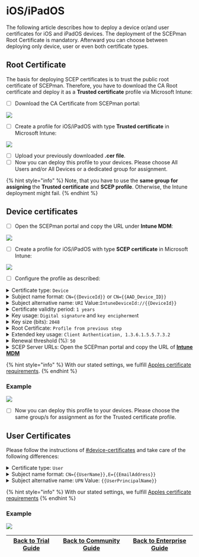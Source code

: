 # iOS/iPadOS

The following article describes how to deploy a device or/and user certificates for iOS and iPadOS devices. The deployment of the SCEPman Root Certificate is mandatory. Afterward you can choose between deploying only device, user or even both certificate types.

## Root Certificate

The basis for deploying SCEP certificates is to trust the public root certificate of SCEPman. Therefore, you have to download the CA Root certificate and deploy it as a **Trusted certificate** profile via Microsoft Intune:

* [ ] Download the CA Certificate from SCEPman portal:

![](<../../.gitbook/assets/SCEPmanHomePage (1) (1) (1) (1) (1).png>)

* [ ] Create a profile for iOS/iPadOS with type **Trusted certificate** in Microsoft Intune:

![](../../.gitbook/assets/image.png)

* [ ] Upload your previously downloaded **.cer file**.
* [ ] Now you can deploy this profile to your devices. Please choose All Users and/or All Devices or a dedicated group for assignment.

{% hint style="info" %}
Note, that you have to use the **same group for assigning** the **Trusted certificate** and **SCEP profile**. Otherwise, the Intune deployment might fail.
{% endhint %}

## Device certificates

* [ ] Open the SCEPman portal and copy the URL under **Intune MDM**:

![](<../../.gitbook/assets/image (2).png>)

* [ ] Create a profile for iOS/iPadOS with type **SCEP certificate** in Microsoft Intune:

![](<../../.gitbook/assets/image (1).png>)

* [ ] Configure the profile as described:

<details>

<summary>Certificate type: <code>Device</code></summary>

In this section we are setting up a device certificate.

</details>

<details>

<summary>Subject name format: <code>CN={{DeviceId}}</code> or <code>CN={{AAD_Device_ID}}</code></summary>

SCEPman uses the CN field of the subject to identify the device and as a seed for the certificate serial number generation. Azure AD and Intune offer two different IDs:

* \{{DeviceId\}}: This ID is generated and used by Intune **(Recommended)**\
  \
  (requires SCEPman 2.0 or higher and [#appconfig-intunevalidation-devicedirectory](../../scepman-configuration/optional/application-settings/intune-validation.md#appconfig-intunevalidation-devicedirectory "mention") to be set to **Intune** or **AADAndIntune**)

<!---->

* \{{AAD\_Device\_ID\}}: This ID is generated and used by Azure AD.\
  \
  (Note: When using Automated Device Enrollment via Apple Business Manager, this ID might change during device setup. If so, SCEPman might not be able to identify the device afterwards. The certificate would become invalid in that case.)

You can add other RDNs if needed (e.g.: `CN={{DeviceId}}, O=Contoso, CN={{WiFiMacAddress}}`). Supported variables are listed in the [Microsoft docs](https://docs.microsoft.com/en-us/mem/intune/protect/certificates-profile-scep#create-a-scep-certificate-profile).

</details>

<details>

<summary>Subject alternative name: <code>URI</code> Value:<code>IntuneDeviceId://{{DeviceId}}</code></summary>

The URI field is [recommended by Microsoft](https://techcommunity.microsoft.com/t5/intune-customer-success/new-microsoft-intune-service-for-network-access-control/ba-p/2544696) for NAC solutions to identify the devices based on their Intune Device ID.

Other SAN values like DNS can be added if needed.

</details>

<details>

<summary>Certificate validity period: <code>1 years</code></summary>

iOS/iPadOS devices ignore the configuration of the validity period via Intune. Please make sure, to configure [#appconfig-validityperioddays](../../scepman-configuration/optional/application-settings/certificates.md#appconfig-validityperioddays "mention") to a fixed value. We recommend 2 years, so you have to set this variable in SCEPman configuration to 730 days. But you can leave the certificate validity period setting to 1 year because Intune ignores it anyway.\
\
Also note, that **certificates on iOS/iPadOS are only renewed** by Intune when the device is **unlocked, online, syncing and in scope of the renewal threshold**. If certificates are expired (e.g.: device was offline and/or locked for a long time), they won't be renewed any more. Therefore, we recommend to choose an higher value here.

</details>

<details>

<summary>Key usage: <code>Digital signature</code> and <code>key enciphermen</code>t</summary>

Please activate both cryptographic actions.

</details>

<details>

<summary>Key size (bits): <code>2048</code></summary>

SCEPman supports 2048 bits.

</details>

<details>

<summary>Root Certificate: <code>Profile from previous step</code></summary>

Please select the Intune profile from [#root-certificate](ios.md#root-certificate "mention").

</details>

<details>

<summary>Extended key usage: <code>Client Authentication, 1.3.6.1.5.5.7.3.2</code></summary>

Please choose **Client Authentication (1.3.6.1.5.5.7.3.2)** under **Predefined values**. The other fields will be filled out automatically.

Currently, iOS/iPadOS devices do not support customized Extended Key Usages. So, certificates will always only have Client Authentication as Extended Key Usage.

</details>

<details>

<summary>Renewal threshold (%): <code>50</code></summary>

This value defines when the device is allowed to renew its certificate (based on remaining lifetime of existing certificate). Please read the note under **Certificate validity period** and select a suitable value that allows the device the renew the certificate over a long period. A value of 50% would allow the device with a 1 years valid certificate to start renewal 182 days before expiration.

</details>

<details>

<summary>SCEP Server URLs: Open the SCEPman portal and copy the URL of <a href="ios.md#device-certificates"><strong>Intune MDM</strong></a><strong></strong></summary>

**Example**

```
https://scepman.contoso.com/certsrv/mscep/mscep.dll
```

</details>

{% hint style="info" %}
With our stated settings, we fulfill [Apples certificate requirements](https://support.apple.com/en-us/HT210176).
{% endhint %}

### Example

![](../../.gitbook/assets/ReplaceDeviOS.png)

* [ ] Now you can deploy this profile to your devices. Please choose the same group/s for assignment as for the Trusted certificate profile.

## User Certificates

Please follow the instructions of [#device-certificates](ios.md#device-certificates "mention") and take care of the following differences:

<details>

<summary>Certificate type: <code>User</code></summary>

In this section we are setting up a user certificate.

</details>

<details>

<summary>Subject name format: <code>CN={{UserName}},E={{EmailAddress}}</code></summary>

You can define RDNs based on your needs. Supported variables are listed in the [Microsoft docs](https://docs.microsoft.com/en-us/mem/intune/protect/certificates-profile-scep#create-a-scep-certificate-profile). We recommend to include the username (e.g.: janedoe) and email address (e.g.: janedoe@contoso.com) as baseline setting.

</details>

<details>

<summary>Subject alternative name: <code>UPN</code> Value: <code>{{UserPrincipalName}}</code></summary>

SCEPman uses the UPN in the SAN to identify the user and as a seed for the certificate serial number generation (e.g.: janedoe@contoso.com).\
\
Other SAN values like Email address can be added if needed.

</details>

{% hint style="info" %}
With our stated settings, we fulfill [Apples certificate requirements](https://support.apple.com/en-us/HT210176)
{% endhint %}

### Example

![](../../.gitbook/assets/ReplaceUsriOS.png)

| ​[Back to Trial Guide​](broken-reference) | [Back to Community Guide](../../scepman-deployment/community-guide.md#step-9-configure-intune-deployment-profiles) | ​[Back to Enterprise Guide​](broken-reference) |
| ----------------------------------------- | ------------------------------------------------------------------------------------------------------------------ | ---------------------------------------------- |
